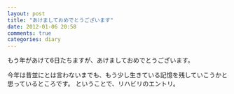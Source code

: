 ```yaml
---
layout: post
title: "あけましておめでとうございます"
date: 2012-01-06 20:58
comments: true
categories: diary
---
```

もう年があけて6日たちますが、あけましておめでとうございます。

今年は昔並にとは言わないまでも、もう少し生きている記憶を残していこうかと思っているところです。
ということで、リハビリのエントリ。
